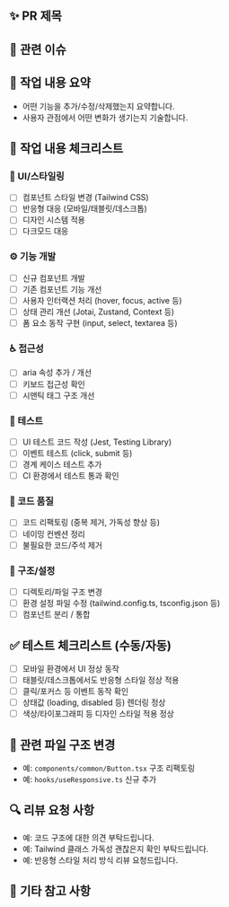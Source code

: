 ## ✨ PR 제목

<!-- ex) feat: 로그인 페이지 UI 구현 / fix: 버튼 hover 오류 수정 -->

## 📌 관련 이슈

<!-- 연결하고 싶은 이슈 번호를 아래에 작성하세요 (예: Fixes #123 / Related to #456) -->

## 📄 작업 내용 요약

- 어떤 기능을 추가/수정/삭제했는지 요약합니다.
- 사용자 관점에서 어떤 변화가 생기는지 기술합니다.

## 📄 작업 내용 체크리스트

<!-- 아래 항목 중 해당되는 내용을 체크하거나, 필요 없는 항목은 지워도 됩니다 -->

### 🎨 UI/스타일링

- [ ] 컴포넌트 스타일 변경 (Tailwind CSS)
- [ ] 반응형 대응 (모바일/태블릿/데스크톱)
- [ ] 디자인 시스템 적용
- [ ] 다크모드 대응

### ⚙️ 기능 개발

- [ ] 신규 컴포넌트 개발
- [ ] 기존 컴포넌트 기능 개선
- [ ] 사용자 인터랙션 처리 (hover, focus, active 등)
- [ ] 상태 관리 개선 (Jotai, Zustand, Context 등)
- [ ] 폼 요소 동작 구현 (input, select, textarea 등)

### ♿ 접근성

- [ ] aria 속성 추가 / 개선
- [ ] 키보드 접근성 확인
- [ ] 시맨틱 태그 구조 개선

### 🧪 테스트

- [ ] UI 테스트 코드 작성 (Jest, Testing Library)
- [ ] 이벤트 테스트 (click, submit 등)
- [ ] 경계 케이스 테스트 추가
- [ ] CI 환경에서 테스트 통과 확인

### 🧹 코드 품질

- [ ] 코드 리팩토링 (중복 제거, 가독성 향상 등)
- [ ] 네이밍 컨벤션 정리
- [ ] 불필요한 코드/주석 제거

### 📁 구조/설정

- [ ] 디렉토리/파일 구조 변경
- [ ] 환경 설정 파일 수정 (tailwind.config.ts, tsconfig.json 등)
- [ ] 컴포넌트 분리 / 통합

## ✅ 테스트 체크리스트 (수동/자동)

<!-- 실제 테스트한 항목을 체크해 주세요 -->

- [ ] 모바일 환경에서 UI 정상 동작
- [ ] 태블릿/데스크톱에서도 반응형 스타일 정상 적용
- [ ] 클릭/포커스 등 이벤트 동작 확인
- [ ] 상태값 (loading, disabled 등) 렌더링 정상
- [ ] 색상/타이포그래피 등 디자인 스타일 적용 정상

## 📂 관련 파일 구조 변경

<!-- 주요 변경된 디렉토리/파일명을 명시해 주세요 -->

- 예: `components/common/Button.tsx` 구조 리팩토링
- 예: `hooks/useResponsive.ts` 신규 추가

## 🔍 리뷰 요청 사항

<!-- 리뷰어에게 피드백 받고 싶은 부분이나 유의할 점 -->

- 예: 코드 구조에 대한 의견 부탁드립니다.
- 예: Tailwind 클래스 가독성 괜찮은지 확인 부탁드립니다.
- 예: 반응형 스타일 처리 방식 리뷰 요청드립니다.

## 📎 기타 참고 사항

<!-- PR에 대한 보충 설명이 있다면 작성해주세요 -->
<!-- 예: 아직 디자이너의 시안이 변경될 예정입니다. -->
<!-- 예: 임시로 만든 컴포넌트는 추후 리팩토링 예정입니다. -->
<!-- 예: 퍼블리싱 우선 적용이며 이후 데이터 바인딩 예정입니다. -->
